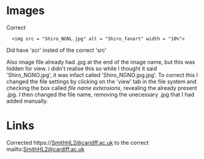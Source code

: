 # Images
Correct
```
  <img src = "Shiro_NGNL.jpg" alt = "Shiro_fanart" width = "10%">
```
Did have 'scr' insted of the correct 'src'

Also image file already had .jpg at the end of the image name, but this was hidden for view. i didn't realise this so while I thought it said 'Shiro_NGNO.jpg', it was infact called 'Shiro_NGNO.jpg.jpg'. To correct this I changed the file settings by clicking on the 'view' tab in the file system and checking the box called *file name extensions*, revealing the already present .jpg. I then changed the file name, removing the unecessary .jpg that I had added manually.

# Links
Corrected https://SmithHL2@caridff.ac.uk to the correct mailto:SmithHL2@cardiff.ac.uk
